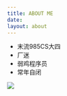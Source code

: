 ```yaml
---
title: ABOUT ME
date:
layout: about
---
```


-   末流985CS大四
-   厂迷
-   弱鸡程序员
-   常年自闭

![](https://s1.ax1x.com/2018/12/01/FnNkgx.jpg)
